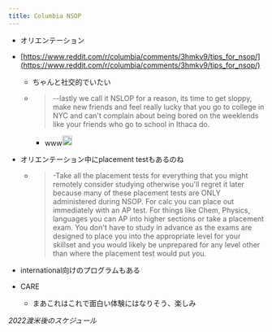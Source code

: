 ```yaml
---
title: Columbia NSOP
---
```


* オリエンテーション

* [https://www.reddit.com/r/columbia/comments/3hmkv9/tips_for_nsop/](https://www.reddit.com/r/columbia/comments/3hmkv9/tips_for_nsop/)
  
  * ちゃんと社交的でいたい
  * 
     > 
     > --lastly we call it NSLOP for a reason, its time to get sloppy, make new friends and feel really lucky that you go to college in NYC and can't complain about being bored on the weeklends like your friends who go to school in Ithaca do.
    
    * www<img src='https://scrapbox.io/api/pages/blu3mo-public/blu3mo/icon' alt='blu3mo.icon' height="19.5"/>
* オリエンテーション中にplacement testもあるのね
  
  * 
     > 
     > -Take all the placement tests for everything that you might remotely consider studying otherwise you'll regret it later because many of these placement tests are ONLY administered during NSOP. For calc you can place out immediately with an AP test. For things like Chem, Physics, languages you can AP into higher sections or take a placement exam. You don't have to study in advance as the exams are designed to place you into the appropriate level for your skillset and you would likely be unprepared for any level other than where the placement test would put you.

* international向けのプログラムもある

* CARE
  
  * まあこれはこれで面白い体験にはなりそう、楽しみ

*2022渡米後のスケジュール*
